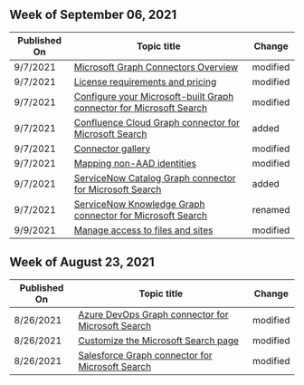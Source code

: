 <!-- This file is generated automatically each week. Changes made to this file will be overwritten.-->



## Week of September 06, 2021


| Published On |Topic title | Change |
|------|------------|--------|
| 9/7/2021 | [Microsoft Graph Connectors Overview](/MicrosoftSearch/connectors-overview) | modified |
| 9/7/2021 | [License requirements and pricing](/MicrosoftSearch/licensing) | modified |
| 9/7/2021 | [Configure your Microsoft-built Graph connector for Microsoft Search](/MicrosoftSearch/configure-connector) | modified |
| 9/7/2021 | [Confluence Cloud Graph connector for Microsoft Search](/MicrosoftSearch/confluence-cloud-connector) | added |
| 9/7/2021 | [Connector gallery](/MicrosoftSearch/connectors-gallery) | modified |
| 9/7/2021 | [Mapping non-AAD identities](/MicrosoftSearch/map-non-aad) | modified |
| 9/7/2021 | [ServiceNow Catalog Graph connector for Microsoft Search](/MicrosoftSearch/servicenow-catalog-connector) | added |
| 9/7/2021 | [ServiceNow Knowledge Graph connector for Microsoft Search](/MicrosoftSearch/servicenow-knowledge-connector) | renamed |
| 9/9/2021 | [Manage access to files and sites](/MicrosoftSearch/manage-access-files-sites) | modified |


## Week of August 23, 2021


| Published On |Topic title | Change |
|------|------------|--------|
| 8/26/2021 | [Azure DevOps Graph connector for Microsoft Search](/MicrosoftSearch/azure-devops-connector) | modified |
| 8/26/2021 | [Customize the Microsoft Search page](/MicrosoftSearch/customize-search-page) | modified |
| 8/26/2021 | [Salesforce Graph connector for Microsoft Search](/MicrosoftSearch/salesforce-connector) | modified |
